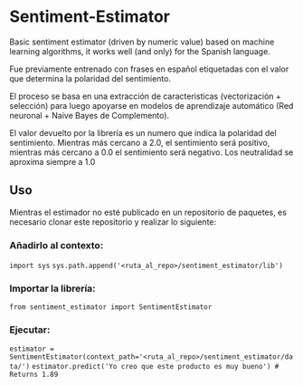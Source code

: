 # Sentiment-Estimator

Basic sentiment estimator (driven by numeric value) based on machine learning algorithms, it works well (and only) for the Spanish language.

Fue previamente entrenado con frases en español etiquetadas con el valor que determina la polaridad del sentimiento.

El proceso se basa en una extracción de caracteristicas (vectorización + selección) para luego apoyarse en modelos de aprendizaje automático (Red neuronal + Naive Bayes de Complemento).

El valor devuelto por la librería es un numero que indica la polaridad del sentimiento. Mientras más cercano a 2.0, el sentimiento será positivo, mientras más cercano a 0.0 el sentimiento será negativo. Los neutralidad se aproxima siempre a 1.0

## Uso

Mientras el estimador no esté publicado en un repositorio de paquetes, es necesario clonar este repositorio y realizar lo siguiente:

### Añadirlo al contexto:

`import sys`
`sys.path.append('<ruta_al_repo>/sentiment_estimator/lib')`

### Importar la librería:

`from sentiment_estimator import SentimentEstimator`

### Ejecutar:

`estimator = SentimentEstimator(context_path='<ruta_al_repo>/sentiment_estimator/data/')`
`estimator.predict('Yo creo que este producto es muy bueno') # Returns 1.89`
